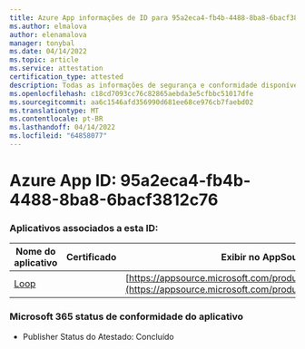 ```yaml
---
title: Azure App informações de ID para 95a2eca4-fb4b-4488-8ba8-6bacf3812c76
ms.author: elmalova
author: elenamalova
manager: tonybal
ms.date: 04/14/2022
ms.topic: article
ms.service: attestation
certification_type: attested
description: Todas as informações de segurança e conformidade disponíveis para 95a2eca4-fb4b-4488-8ba8-6bacf3812c76.
ms.openlocfilehash: c18cd7093cc76c82865aebda3e5cfbbc51017dfe
ms.sourcegitcommit: aa6c1546afd356990d681ee68ce976cb7faebd02
ms.translationtype: MT
ms.contentlocale: pt-BR
ms.lasthandoff: 04/14/2022
ms.locfileid: "64858077"
---
```

# <a name="azure-app-id-95a2eca4-fb4b-4488-8ba8-6bacf3812c76"></a>Azure App ID: 95a2eca4-fb4b-4488-8ba8-6bacf3812c76


### <a name="apps-associated-with-this-id"></a>Aplicativos associados a esta ID:
| **Nome do aplicativo** | **Certificado** | **Exibir no AppSource** |
|--------------|---------------|-----------------------|
| [Loop](../forward/WA200003480.md) |  | [https://appsource.microsoft.com/product/office/WA200003480](https://appsource.microsoft.com/product/office/WA200003480) |

### <a name="microsoft-365-app-compliance-status"></a>Microsoft 365 status de conformidade do aplicativo
- Publisher Status do Atestado: Concluído
